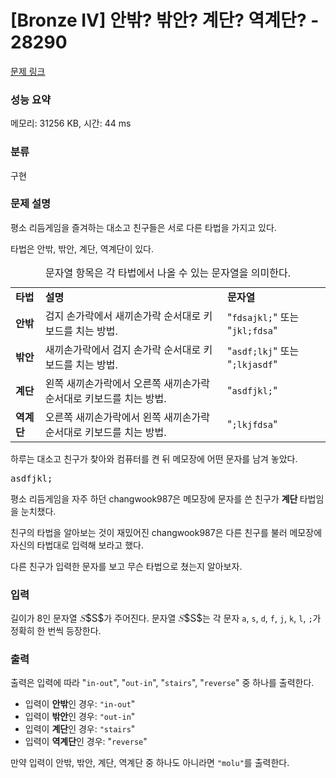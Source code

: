 # [Bronze IV] 안밖? 밖안? 계단? 역계단? - 28290 

[문제 링크](https://www.acmicpc.net/problem/28290) 

### 성능 요약

메모리: 31256 KB, 시간: 44 ms

### 분류

구현

### 문제 설명

<p>평소 리듬게임을 즐겨하는 대소고 친구들은 서로 다른 타법을 가지고 있다.</p>

<p>타법은 안밖, 밖안, 계단, 역계단이 있다.</p>

<table class="table table-bordered">
	<caption>문자열 항목은 각 타법에서 나올 수 있는 문자열을 의미한다.</caption>
	<tbody>
		<tr>
			<td><strong>타법</strong></td>
			<td><strong>설명</strong></td>
			<td><strong>문자열</strong></td>
		</tr>
		<tr>
			<td><strong>안밖</strong></td>
			<td>검지 손가락에서 새끼손가락 순서대로 키보드를 치는 방법.</td>
			<td>"<code>fdsajkl;</code>" 또는 "<code>jkl;fdsa</code>"</td>
		</tr>
		<tr>
			<td><strong>밖안</strong></td>
			<td>새끼손가락에서 검지 손가락 순서대로 키보드를 치는 방법.</td>
			<td>"<code>asdf;lkj</code>" 또는 "<code>;lkjasdf</code>"</td>
		</tr>
		<tr>
			<td><strong>계단</strong></td>
			<td>왼쪽 새끼손가락에서 오른쪽 새끼손가락 순서대로 키보드를 치는 방법.</td>
			<td>"<code>asdfjkl;</code>"</td>
		</tr>
		<tr>
			<td><strong>역계단</strong></td>
			<td>오른쪽 새끼손가락에서 왼쪽 새끼손가락 순서대로 키보드를 치는 방법.</td>
			<td>"<code>;lkjfdsa</code>"</td>
		</tr>
	</tbody>
</table>

<p>하루는 대소고 친구가 찾아와 컴퓨터를 켠 뒤 메모장에 어떤 문자를 남겨 놓았다.</p>

<pre>asdfjkl;</pre>

<p>평소 리듬게임을 자주 하던 changwook987은 메모장에 문자를 쓴 친구가 <strong>계단 </strong>타법임을 눈치챘다.</p>

<p>친구의 타법을 알아보는 것이 재밌어진 changwook987은 다른 친구를 불러 메모장에 자신의 타법대로 입력해 보라고 했다.</p>

<p>다른 친구가 입력한 문자를 보고 무슨 타법으로 쳤는지 알아보자.</p>

### 입력 

 <p>길이가 8인 문자열 <mjx-container class="MathJax" jax="CHTML" style="font-size: 109%; position: relative;"><mjx-math class="MJX-TEX" aria-hidden="true"><mjx-mi class="mjx-i"><mjx-c class="mjx-c1D446 TEX-I"></mjx-c></mjx-mi></mjx-math><mjx-assistive-mml unselectable="on" display="inline"><math xmlns="http://www.w3.org/1998/Math/MathML"><mi>S</mi></math></mjx-assistive-mml><span aria-hidden="true" class="no-mathjax mjx-copytext">$S$</span></mjx-container>가 주어진다. 문자열 <mjx-container class="MathJax" jax="CHTML" style="font-size: 109%; position: relative;"><mjx-math class="MJX-TEX" aria-hidden="true"><mjx-mi class="mjx-i"><mjx-c class="mjx-c1D446 TEX-I"></mjx-c></mjx-mi></mjx-math><mjx-assistive-mml unselectable="on" display="inline"><math xmlns="http://www.w3.org/1998/Math/MathML"><mi>S</mi></math></mjx-assistive-mml><span aria-hidden="true" class="no-mathjax mjx-copytext">$S$</span></mjx-container>는 각 문자 <code>a</code>, <code>s</code>, <code>d</code>, <code>f</code>, <code>j</code>, <code>k</code>, <code>l</code>, <code>;</code>가 정확히 한 번씩 등장한다.</p>

### 출력 

 <p>출력은 입력에 따라 "<code>in-out</code>", "<code>out-in</code>", "<code>stairs</code>", "<code>reverse</code>" 중 하나를 출력한다.</p>

<ul>
	<li>입력이 <strong>안밖</strong>인 경우: <code>"in-out</code>"</li>
	<li>입력이 <strong>밖안</strong>인 경우: <code>"out-in</code>"</li>
	<li>입력이 <strong>계단</strong>인 경우: <code>"stairs</code>"</li>
	<li>입력이 <strong>역계단</strong>인 경우: "<code>reverse</code>"</li>
</ul>

<p>만약 입력이 안밖, 밖안, 계단, 역계단 중 하나도 아니라면 <code>"molu"</code>를 출력한다.</p>

